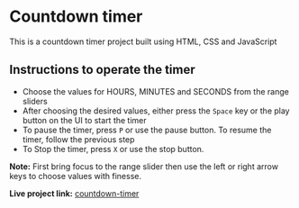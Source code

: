 # Countdown timer

This is a countdown timer project built using HTML, CSS and JavaScript

## Instructions to operate the timer

- Choose the values for HOURS, MINUTES and SECONDS from the range sliders
- After choosing the desired values, either press the `Space` key or the play button on the UI to start the timer
- To pause the timer, press `P` or use the pause button. To resume the timer, follow the previous step
- To Stop the timer, press `X` or use the stop button.

**Note:** First bring focus to the range slider then use the left or right arrow keys to choose values with finesse.

**Live project link:** [countdown-timer](https://ayushknath.github.io/countdown-timer)
